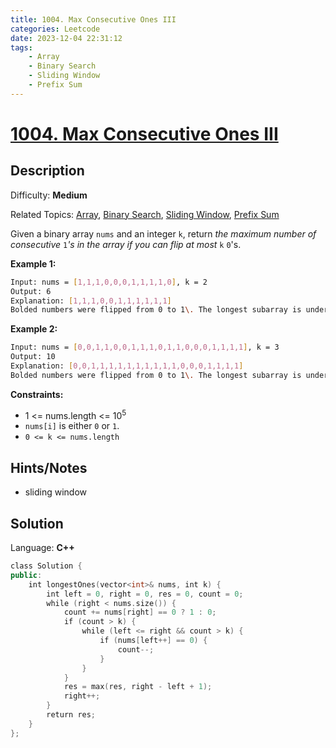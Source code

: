 ```yaml
---
title: 1004. Max Consecutive Ones III
categories: Leetcode
date: 2023-12-04 22:31:12
tags:
    - Array
    - Binary Search
    - Sliding Window
    - Prefix Sum
---
```


# [1004\. Max Consecutive Ones III](https://leetcode.com/problems/max-consecutive-ones-iii/)

## Description

Difficulty: **Medium**

Related Topics: [Array](https://leetcode.com/tag/https://leetcode.com/tag/array//), [Binary Search](https://leetcode.com/tag/https://leetcode.com/tag/binary-search//), [Sliding Window](https://leetcode.com/tag/https://leetcode.com/tag/sliding-window//), [Prefix Sum](https://leetcode.com/tag/https://leetcode.com/tag/prefix-sum//)

Given a binary array `nums` and an integer `k`, return _the maximum number of consecutive_ `1`_'s in the array if you can flip at most_ `k` `0`'s.

**Example 1:**

```bash
Input: nums = [1,1,1,0,0,0,1,1,1,1,0], k = 2
Output: 6
Explanation: [1,1,1,0,0,1,1,1,1,1,1]
Bolded numbers were flipped from 0 to 1\. The longest subarray is underlined.
```

**Example 2:**

```bash
Input: nums = [0,0,1,1,0,0,1,1,1,0,1,1,0,0,0,1,1,1,1], k = 3
Output: 10
Explanation: [0,0,1,1,1,1,1,1,1,1,1,1,0,0,0,1,1,1,1]
Bolded numbers were flipped from 0 to 1\. The longest subarray is underlined.
```

**Constraints:**

* 1 <= nums.length <= 10<sup>5</sup>
* `nums[i]` is either `0` or `1`.
* `0 <= k <= nums.length`

## Hints/Notes

* sliding window

## Solution

Language: **C++**

```C++
class Solution {
public:
    int longestOnes(vector<int>& nums, int k) {
        int left = 0, right = 0, res = 0, count = 0;
        while (right < nums.size()) {
            count += nums[right] == 0 ? 1 : 0;
            if (count > k) {
                while (left <= right && count > k) {
                    if (nums[left++] == 0) {
                        count--;
                    }
                }
            }
            res = max(res, right - left + 1);
            right++;
        }
        return res;
    }
};
```
